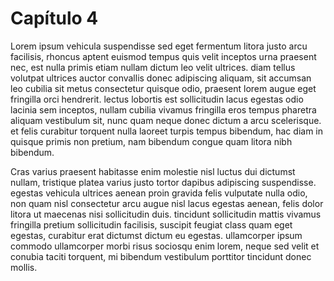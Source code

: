 # Capítulo 4

Lorem ipsum vehicula suspendisse sed eget fermentum litora justo arcu facilisis, rhoncus aptent euismod tempus quis velit inceptos urna praesent nec, est nulla primis etiam nullam dictum leo velit ultrices. diam tellus volutpat ultrices auctor convallis donec adipiscing aliquam, sit accumsan leo cubilia sit metus consectetur quisque odio, praesent lorem augue eget fringilla orci hendrerit. lectus lobortis est sollicitudin lacus egestas odio lacinia sem inceptos, nullam cubilia vivamus fringilla eros tempus pharetra aliquam vestibulum sit, nunc quam neque donec dictum a arcu scelerisque. et felis curabitur torquent nulla laoreet turpis tempus bibendum, hac diam in quisque primis non pretium, nam bibendum congue quam litora nibh bibendum. 

Cras varius praesent habitasse enim molestie nisl luctus dui dictumst nullam, tristique platea varius justo tortor dapibus adipiscing suspendisse. egestas vehicula ultrices aenean proin gravida felis vulputate nulla odio, non quam nisl consectetur arcu augue nisl lacus egestas aenean, felis dolor litora ut maecenas nisi sollicitudin duis. tincidunt sollicitudin mattis vivamus fringilla pretium sollicitudin facilisis, suscipit feugiat class quam eget egestas, curabitur erat dictumst dictum eu egestas. ullamcorper ipsum commodo ullamcorper morbi risus sociosqu enim lorem, neque sed velit et conubia taciti torquent, mi bibendum vestibulum porttitor tincidunt donec mollis. 